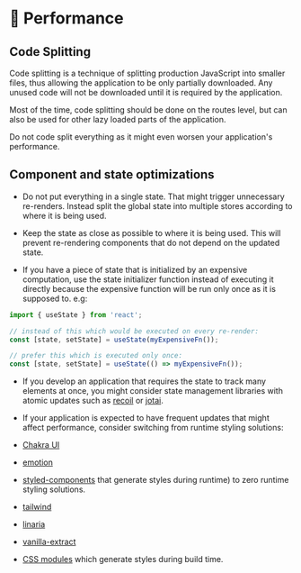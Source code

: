 # 🚄 Performance

## Code Splitting

Code splitting is a technique of splitting production JavaScript into smaller files, thus allowing the application to be only partially downloaded. Any unused code will not be downloaded until it is required by the application.

Most of the time, code splitting should be done on the routes level, but can also be used for other lazy loaded parts of the application.

Do not code split everything as it might even worsen your application's performance.

## Component and state optimizations

- Do not put everything in a single state. That might trigger unnecessary re-renders. Instead split the global state into multiple stores according to where it is being used.

- Keep the state as close as possible to where it is being used. This will prevent re-rendering components that do not depend on the updated state.

- If you have a piece of state that is initialized by an expensive computation, use the state initializer function instead of executing it directly because the expensive function will be run only once as it is supposed to. e.g:

```javascript
import { useState } from 'react';

// instead of this which would be executed on every re-render:
const [state, setState] = useState(myExpensiveFn());

// prefer this which is executed only once:
const [state, setState] = useState(() => myExpensiveFn());
```

- If you develop an application that requires the state to track many elements at once, you might consider state management libraries with atomic updates such as [recoil](https://recoiljs.org/) or [jotai](https://jotai.pmnd.rs/).

- If your application is expected to have frequent updates that might affect performance, consider switching from runtime styling solutions:
- [Chakra UI](https://chakra-ui.com/)
- [emotion](https://emotion.sh/docs/introduction)
- [styled-components](https://styled-components.com/) that generate styles during runtime) to zero runtime styling solutions.
- [tailwind](https://tailwindcss.com/)
- [linaria](https://github.com/callstack/linaria)
- [vanilla-extract](https://github.com/seek-oss/vanilla-extract)
- [CSS modules](https://github.com/css-modules/css-modules) which generate styles during build time.
